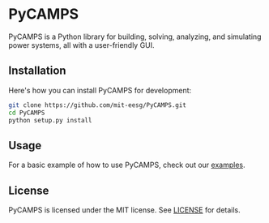 # PyCAMPS

PyCAMPS is a Python library for building, solving, analyzing, and simulating power systems, all with a user-friendly GUI.

## Installation

Here's how you can install PyCAMPS for development:

```bash
git clone https://github.com/mit-eesg/PyCAMPS.git
cd PyCAMPS
python setup.py install
```

## Usage

For a basic example of how to use PyCAMPS, check out our [examples](backend/Scenarios/).


## License

PyCAMPS is licensed under the MIT license. See [LICENSE](LICENSE) for details.

